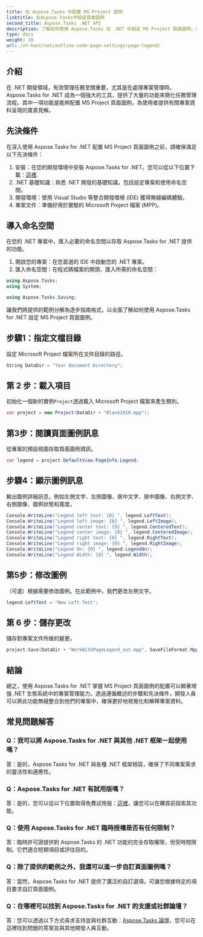 ```yaml
---
title: 在 Aspose.Tasks 中配置 MS Project 圖例
linktitle: 在Aspose.Tasks中設定頁面圖例
second_title: Aspose.Tasks .NET API
description: 了解如何使用 Aspose.Tasks 在 .NET 中設定 MS Project 頁面圖例，以實現高效率的專案管理。提供逐步指南。
type: docs
weight: 18
url: /zh-hant/net/outline-code-page-settings/page-legend/
---
```

## 介紹
在 .NET 開發領域，有效管理任務至關重要，尤其是在處理專案管理時。 Aspose.Tasks for .NET 成為一個強大的工具，提供了大量的功能來簡化任務管理流程。其中一項功能是能夠配置 MS Project 頁面圖例，為使用者提供有關專案資料呈現的寶貴見解。
## 先決條件
在深入使用 Aspose.Tasks for .NET 配置 MS Project 頁面圖例之前，請確保滿足以下先決條件：
1. 安裝：在您的開發環境中安裝 Aspose.Tasks for .NET。您可以從以下位置下載：[這裡](https://releases.aspose.com/tasks/net/).
2. .NET 基礎知識：熟悉 .NET 開發的基礎知識，包括設定專案和使用命名空間。
3. 開發環境：使用 Visual Studio 等整合開發環境 (IDE) 獲得無縫編碼體驗。
4. 專案文件：準備好用於實驗的 Microsoft Project 檔案 (MPP)。

## 導入命名空間
在您的 .NET 專案中，匯入必要的命名空間以存取 Aspose.Tasks for .NET 提供的功能。
1. 開啟您的專案：在您首選的 IDE 中啟動您的 .NET 專案。
2. 匯入命名空間：在程式碼檔案的開頭，匯入所需的命名空間：
```csharp
using Aspose.Tasks;
using System;

using Aspose.Tasks.Saving;
```
讓我們將提供的範例分解為逐步指南格式，以全面了解如何使用 Aspose.Tasks for .NET 設定 MS Project 頁面圖例。

## 步驟1：指定文檔目錄
設定 Microsoft Project 檔案所在文件目錄的路徑。

```csharp
String DataDir = "Your Document Directory";
```
## 第 2 步：載入項目
初始化一個新的實例`Project`透過載入 Microsoft Project 檔案來產生類別。

```csharp
var project = new Project(DataDir + "Blank2010.mpp");
```
## 第3步：閱讀頁面圖例訊息
從專案的預設視圖存取頁面圖例資訊。

```csharp
var legend = project.DefaultView.PageInfo.Legend;
```
## 步驟4：顯示圖例訊息
輸出圖例詳細訊息，例如左側文字、左側圖像、居中文字、居中圖像、右側文字、右側圖像、圖例狀態和寬度。

```csharp
Console.WriteLine("Legend left text: {0} ", legend.LeftText);
Console.WriteLine("Legend left image: {0} ", legend.LeftImage);
Console.WriteLine("Legend center text: {0} ", legend.CenteredText);
Console.WriteLine("Legend center image: {0} ", legend.CenteredImage);
Console.WriteLine("Legend right text: {0} ", legend.RightText);
Console.WriteLine("Legend right image: {0} ", legend.RightImage);
Console.WriteLine("Legend On: {0} ", legend.LegendOn);
Console.WriteLine("Legend Width: {0} ", legend.Width);
```
## 第5步：修改圖例
（可選）根據需要修改圖例。在此範例中，我們更改左側文字。

```csharp
legend.LeftText = "New Left Text";
```
## 第 6 步：儲存更改
儲存對專案文件所做的變更。

```csharp
project.Save(DataDir + "WorkWithPageLegend_out.mpp", SaveFileFormat.Mpp);
```

## 結論
總之，使用 Aspose.Tasks for .NET 掌握 MS Project 頁面圖例的配置可以顯著增強 .NET 生態系統中的專案管理能力。透過遵循概述的步驟和先決條件，開發人員可以將此功能無縫整合到他們的專案中，確保更好地視覺化和解釋專案資料。
## 常見問題解答
### Q：我可以將 Aspose.Tasks for .NET 與其他 .NET 框架一起使用嗎？
答：是的，Aspose.Tasks for .NET 與各種 .NET 框架相容，確保了不同專案需求的靈活性和適應性。
### Q：Aspose.Tasks for .NET 有試用版嗎？
答：是的，您可以從以下位置取得免費試用版：[這裡](https://releases.aspose.com/)，讓您可以在購買前探索其功能。
### Q：使用 Aspose.Tasks for .NET 臨時授權是否有任何限制？
答：臨時許可證提供對 Aspose.Tasks 的 .NET 功能的完全存取權限，但受時間限制。它們適合短期項目或評估目的。
### Q：除了提供的範例之外，我還可以進一步自訂頁面圖例嗎？
答：當然，Aspose.Tasks for .NET 提供了廣泛的自訂選項，可讓您根據特定的項目要求自訂頁面圖例。
### Q：在哪裡可以找到 Aspose.Tasks for .NET 的支援或社群論壇？
答：您可以透過以下方式尋求支持並與社群互動：[Aspose.Tasks 論壇](https://forum.aspose.com/c/tasks/15)，您可以在這裡找到問題的答案並與其他開發人員互動。
